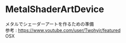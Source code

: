 # MetalShaderArtDevice
メタルでシェーダーアートを作るための準備  
参考 : <https://www.youtube.com/user/Twohyjr/featured>  
OSX
